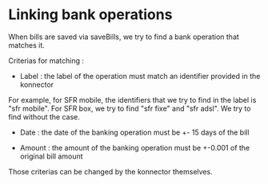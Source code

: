 Linking bank operations
=======================

When bills are saved via saveBills, we try to find a bank operation
that matches it.

Criterias for matching :

* Label : the label of the operation must match an identifier provided in the
konnector

For example, for SFR mobile, the identifiers that we try to find in the label is
"sfr mobile". For SFR box, we try to find "sfr fixe" and "sfr adsl". We try to
find without the case.

* Date : the date of the banking operation must be +- 15 days of the bill

* Amount : the amount of the banking operation must be +-0.001 of the original
bill amount

Those criterias can be changed by the konnector themselves.
